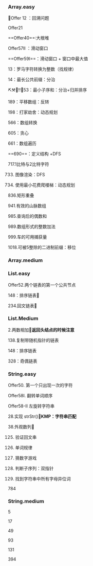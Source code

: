 ### Array.easy

📌Offer 12 ：回溯问题

Offer21

==Offer40==:大根堆

Offer57II ：滑动窗口

==Offer59I==：滑动窗口 + 窗口中最大值

13：罗马字符转换为整数（找规律）

14：最长公共前缀：分治

⛏⚒💊‼🧨53：最小子序和：分治+归并排序

189：平移数组：反转

198：打家劫舍：动态规划

566：数组转换

605：贪心

661：数组遍历

==690==：定义结构 +DFS

717.1比特与2比特字符

733. 图像渲染：DFS

746. 使用最小花费爬楼梯：动态规划

836.矩形重叠

941.有效的山脉数组

985.查询后的偶数和

989.数组形式的整数加法

999.车的可用捕获量

1018.可被5整除的二进制前缀：移位



### Array.medium



### List.easy

Offer52.两个链表的第一个公共节点

148：排序链表🎉

234.回文链表🎉

### List.Medium

2.两数相加🎉**返回头结点的时候注意**

138.复制带随机指针的链表

148：排序链表

328：奇偶链表

### String.easy

Offer50. 第一个只出现一次的字符

Offer58I. 翻转单词顺序

Offer58-II 左旋转字符串

28.实现 strStr()🎉**KMP：字符串匹配**

38.外观数列🎉

125. 验证回文串

290. 单词规律

299. 猜数字游戏

392. 判断子序列：双指针

438. 找到字符串中所有字母异位词

784

### String.medium

5

17

49

93

131

394









